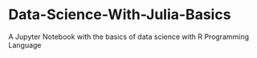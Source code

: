 # Data-Science-With-Julia-Basics
A Jupyter Notebook with the basics of data science with R Programming Language
